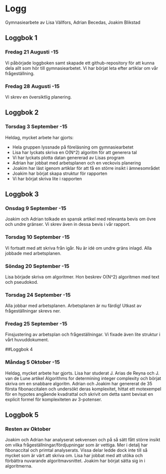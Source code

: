 # Logg 

Gymnasiearbete av Lisa Vällfors, Adrian Becedas, Joakim Blikstad

## Loggbok 1

### Fredag 21 Augusti -15 

Vi påbörjade loggboken samt skapade ett github-repository för att kunna dela
allt som hör till gymnasiearbetet.  Vi har börjat leta efter artiklar om vår
frågeställning. 

### Fredag 28 Augusti -15 

Vi skrev en översiktlig planering.

## Loggbok 2 

### Torsdag 3 September -15 

Heldag, mycket arbete har gjorts:

* Hela gruppen lyssnade på föreläsning om gymnasiearbetet
* Lisa har lyckats skriva en O(N^2) algoritm för att generera tal
* Vi har lyckats plotta datan genererad av Lisas program
* Adrian har jobbat med arbetsplanen och en veckovis planering
* Joakim har läst igenom artiklar för att få en större insikt i ämnesområdet
* Joakim har börjat skapa struktur för rapporten
* Vi har börjat skriva lite i rapporten

## Loggbok 3

### Onsdag 9 September -15

Joakim och Adrian tolkade en spansk artikel med relevanta bevis om övre och
undre gränser. Vi skrev även in dessa bevis i vår rapport. 

### Torsdag 10 September -15

Vi fortsatt med att skriva från igår. Nu är idé om undre gräns inlagd.
Alla jobbade med arbetsplanen.


### Söndag 20 September -15

Lisa började skriva om algoritmer. Hon beskrev O(N^2) algoritmen med text och
pseudokod.

### Torsdag 24 September -15 

Alla jobbar med arbetsplanen. Arbetsplanen är nu färdig!
Utkast av frågeställningar skrevs ner.

### Fredag 25 September -15 

Finsjustering av arbetsplan och frågeställningar.
Vi fixade även lite struktur i vårt huvuddokument.

##Loggbok 4

### Måndag 5 Oktober -15

Heldag, mycket arbete har gjorts.
Lisa har studerat J. Arias de Reyna och J. van de Lune artikel Algorithms for determining integer complexity och börjat skriva om en snabbare algoritm.
Adrian och Joakim har genererat de 35 första fibonaccitalen och undersökt deras komplexitet, hittat ett motexempel för en hypotes angående kvadrattal och skrivit om detta samt bevisat en explicit formel för komplexiteten av 3-potenser.


## Loggbok 5

### Resten av Oktober

Joakim och Adrian har analyserat sekvensen och på så sätt fått större insikt om vilka frågeställningar/fördjupningar som är vettiga.
Mer i detalj har fibonaccital och primtal analyserats. Vissa delar ledde dock inte till så mycket som är värt att skriva om.
Lisa har jobbat med att utöka och förbättra nuvarande algoritmavsnittet.
Joakim har börjat sätta sig in i algoritmerna.





